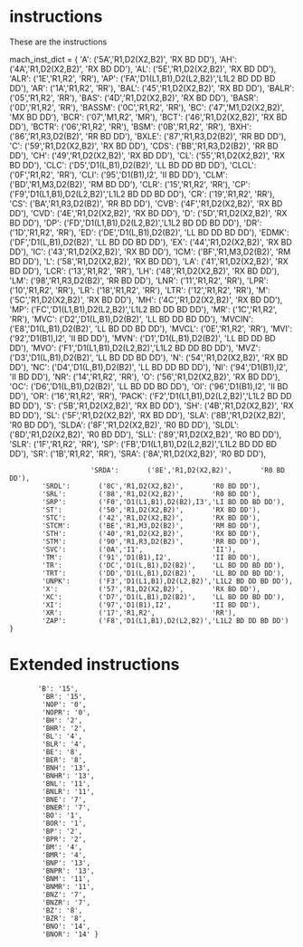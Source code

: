 # instructions

These are the instructions

mach_inst_dict = {
            'A':          ('5A','R1,D2(X2,B2)',       'RX BD DD'),
            'AH':         ('4A','R1,D2(X2,B2)',       'RX BD DD'),
            'AL':         ('5E','R1,D2(X2,B2)',       'RX BD DD'),
            'ALR':        ('1E','R1,R2',              'RR'),
            'AP':         ('FA','D1(L1,B1),D2(L2,B2)','L1L2 BD DD BD DD'),
            'AR':         ('1A','R1,R2',              'RR'),
            'BAL':        ('45','R1,D2(X2,B2)',       'RX BD DD'),
            'BALR':       ('05','R1,R2',              'RR'),
            'BAS':        ('4D','R1,D2(X2,B2)',       'RX BD DD'),
            'BASR':       ('0D','R1,R2',              'RR'),
            'BASSM':      ('0C','R1,R2',              'RR'),
            'BC':         ('47','M1,D2(X2,B2)',       'MX BD DD'),
            'BCR':        ('07','M1,R2',              'MR'),
            'BCT':        ('46','R1,D2(X2,B2)',       'RX BD DD'),
            'BCTR':       ('06','R1,R2',              'RR'),
            'BSM':        ('0B','R1,R2',              'RR'),
            'BXH':        ('86','R1,R3,D2(B2)',       'RR BD DD'),
            'BXLE':       ('87','R1,R3,D2(B2)',       'RR BD DD'),
            'C':          ('59','R1,D2(X2,B2)',       'RX BD DD'),
            'CDS':        ('BB','R1,R3,D2(B2)',       'RR BD DD'),
            'CH':         ('49','R1,D2(X2,B2)',       'RX BD DD'),
            'CL':         ('55','R1,D2(X2,B2)',       'RX BD DD'),
            'CLC':        ('D5','D1(L,B1),D2(B2)',    'LL BD DD BD DD'),
            'CLCL':       ('0F','R1,R2',              'RR'),
            'CLI':        ('95','D1(B1),I2',          'II BD DD'),
            'CLM':        ('BD','R1,M3,D2(B2)',       'RM BD DD'),
            'CLR':        ('15','R1,R2',              'RR'),
            'CP':         ('F9','D1(L1,B1),D2(L2,B2)','L1L2 BD DD BD DD'),
            'CR':         ('19','R1,R2',              'RR'),
            'CS':         ('BA','R1,R3,D2(B2)',       'RR BD DD'),
            'CVB':        ('4F','R1,D2(X2,B2)',       'RX BD DD'),
            'CVD':        ('4E','R1,D2(X2,B2)',       'RX BD DD'),
            'D':          ('5D','R1,D2(X2,B2)',       'RX BD DD'),
            'DP':         ('FD','D1(L1,B1),D2(L2,B2)','L1L2 BD DD BD DD'),
            'DR':         ('1D','R1,R2',              'RR'),
            'ED':         ('DE','D1(L,B1),D2(B2)',    'LL BD DD BD DD'),
            'EDMK':       ('DF','D1(L,B1),D2(B2)',    'LL BD DD BD DD'),
            'EX':         ('44','R1,D2(X2,B2)',       'RX BD DD'),
                        'IC':         ('43','R1,D2(X2,B2)',       'RX BD DD'),
            'ICM':        ('BF','R1,M3,D2(B2)',       'RM BD DD'),
            'L':          ('58','R1,D2(X2,B2)',       'RX BD DD'),
            'LA':         ('41','R1,D2(X2,B2)',       'RX BD DD'),
            'LCR':        ('13','R1,R2',              'RR'),
            'LH':         ('48','R1,D2(X2,B2)',       'RX BD DD'),
            'LM':         ('98','R1,R3,D2(B2)',       'RR BD DD'),
            'LNR':        ('11','R1,R2',              'RR'),
            'LPR':        ('10','R1,R2',              'RR'),
            'LR':         ('18','R1,R2',              'RR'),
            'LTR':        ('12','R1,R2',              'RR'),
            'M':          ('5C','R1,D2(X2,B2)',       'RX BD DD'),
            'MH':         ('4C','R1,D2(X2,B2)',       'RX BD DD'),
            'MP':         ('FC','D1(L1,B1),D2(L2,B2)','L1L2 BD DD BD DD'),
            'MR':         ('1C','R1,R2',              'RR'),
            'MVC':        ('D2','D1(L,B1),D2(B2)',    'LL BD DD BD DD'),
            'MVCIN':      ('E8','D1(L,B1),D2(B2)',    'LL BD DD BD DD'),
            'MVCL':       ('0E','R1,R2',              'RR'),
            'MVI':        ('92','D1(B1),I2',          'II BD DD'),
            'MVN':        ('D1','D1(L,B1),D2(B2)',    'LL BD DD BD DD'),
            'MVO':        ('F1','D1(L1,B1),D2(L2,B2)','L1L2 BD DD BD DD'),
            'MVZ':        ('D3','D1(L,B1),D2(B2)',    'LL BD DD BD DD'),
            'N':          ('54','R1,D2(X2,B2)',       'RX BD DD'),
            'NC':         ('D4','D1(L,B1),D2(B2)',    'LL BD DD BD DD'),
            'NI':         ('94','D1(B1),I2',          'II BD DD'),
            'NR':         ('14','R1,R2',              'RR'),
            'O':          ('56','R1,D2(X2,B2)',       'RX BD DD'),
            'OC':         ('D6','D1(L,B1),D2(B2)',    'LL BD DD BD DD'),
            'OI':         ('96','D1(B1),I2',          'II BD DD'),
            'OR':         ('16','R1,R2',              'RR'),
            'PACK':       ('F2','D1(L1,B1),D2(L2,B2)','L1L2 BD DD BD DD'),
            'S':          ('5B','R1,D2(X2,B2)',       'RX BD DD'),
            'SH':         ('4B','R1,D2(X2,B2)',       'RX BD DD'),
            'SL':         ('5F','R1,D2(X2,B2)',       'RX BD DD'),
            'SLA':        ('8B','R1,D2(X2,B2)',       'R0 BD DD'),
            'SLDA':       ('8F','R1,D2(X2,B2)',       'R0 BD DD'),
            'SLDL':       ('8D','R1,D2(X2,B2)',       'R0 BD DD'),
            'SLL':        ('89','R1,D2(X2,B2)',       'R0 BD DD'),
            'SLR':        ('1F','R1,R2',              'RR'),
            'SP':         ('FB','D1(L1,B1),D2(L2,B2)','L1L2 BD DD BD DD'),
            'SR':         ('1B','R1,R2',              'RR'),
            'SRA':        ('8A','R1,D2(X2,B2)',       'R0 BD DD'),

                        'SRDA':       ('8E','R1,D2(X2,B2)',       'R0 BD DD'),
            'SRDL':       ('8C','R1,D2(X2,B2)',       'R0 BD DD'),
            'SRL':        ('88','R1,D2(X2,B2)',       'R0 BD DD'),
            'SRP':        ('F0','D1(L1,B1),D2(B2),I3','LI BD DD BD DD'),
            'ST':         ('50','R1,D2(X2,B2)',       'RX BD DD'),
            'STC':        ('42','R1,D2(X2,B2)',       'RX BD DD'),
            'STCM':       ('BE','R1,M3,D2(B2)',       'RM BD DD'),
            'STH':        ('40','R1,D2(X2,B2)',       'RX BD DD'),
            'STM':        ('90','R1,R3,D2(B2)',       'RR BD DD'),
            'SVC':        ('0A','I1',                 'II'),
            'TM':         ('91','D1(B1),I2',          'II BD DD'),
            'TR':         ('DC','D1(L,B1),D2(B2)',    'LL BD DD BD DD'),
            'TRT':        ('DD','D1(L,B1),D2(B2)',    'LL BD DD BD DD'),
            'UNPK':       ('F3','D1(L1,B1),D2(L2,B2)','L1L2 BD DD BD DD'),
            'X':          ('57','R1,D2(X2,B2)',       'RX BD DD'),
            'XC':         ('D7','D1(L,B1),D2(B2)',    'LL BD DD BD DD'),
            'XI':         ('97','D1(B1),I2',          'II BD DD'),
            'XR':         ('17','R1,R2',              'RR'),
            'ZAP':        ('F8','D1(L1,B1),D2(L2,B2)','L1L2 BD DD BD DD') }


# Extended instructions

           'B': '15',
            'BR': '15',
            'NOP': '0',
            'NOPR': '0',
            'BH': '2',
            'BHR': '2',
            'BL': '4',
            'BLR': '4',
            'BE': '8',
            'BER': '8',
            'BNH': '13',
            'BNHR': '13',
            'BNL': '11',
            'BNLR': '11',
            'BNE': '7',
            'BNER': '7',
            'BO': '1',
            'BOR': '1',
            'BP': '2',
            'BPR': '2',
            'BM': '4',
            'BMR': '4',
            'BNP': '13',
            'BNPR': '13',
            'BNM': '11',
            'BNMR': '11',
            'BNZ': '7',
            'BNZR': '7',
            'BZ': '8',
            'BZR': '8',
            'BNO': '14',
            'BNOR': '14' }

